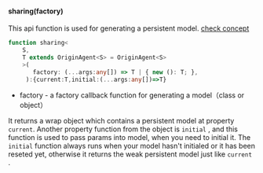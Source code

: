 #### sharing(factory)

This api function is used for generating a persistent model. [check concept](https://github.com/filefoxper/agent-reducer/blob/master/documents/en/introduction/concept.md)

```typescript
function sharing<
    S,
    T extends OriginAgent<S> = OriginAgent<S>
    >(
       factory: (...args:any[]) => T | { new (): T; },
     ):{current:T,initial:(...args:any[])=>T}
```

* factory - a factory callback function for generating a model（class or object）
  
It returns a wrap object which contains a persistent model at property `current`. Another property function from the object is `initial` , and this function is used to pass params into model, when you need to initial it. The `initial` function always runs when your model hasn't initialed or it has been reseted yet, otherwise it returns the weak persistent model just like `current` .